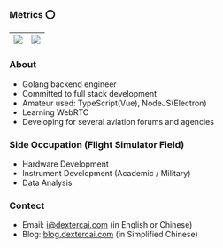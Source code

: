 

### Metrics ⭕


| <img src="https://github-readme-stats.vercel.app/api?username=dextercai&show_icons=true&theme=graywhite" style="max-width:100%;">| <img src="https://github-readme-stats.vercel.app/api/top-langs/?username=dextercai&layout=compact&theme=neon-dark&hide_border=true" style="max-width:100%;"> |
| ------------------------------------------------------------ | ------------------------------------------------------------ |



### About
- Golang backend engineer
- Committed to full stack development
- Amateur used: TypeScript(Vue), NodeJS(Electron)
- Learning WebRTC
- Developing for several aviation forums and agencies

### Side Occupation (Flight Simulator Field)
- Hardware Development
- Instrument Development (Academic / Military)
- Data Analysis
 
### Contect
- Email: i@dextercai.com (in English or Chinese)
- Blog: [blog.dextercai.com](http://blog.dextercai.com) (in Simplified Chinese)
